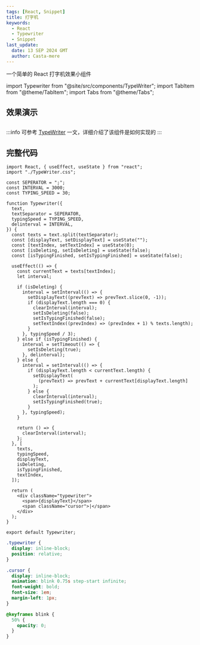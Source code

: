 ```yaml
---
tags: [React, Snippet]
title: 打字机
keywords:
  - React
  - Typewriter
  - Snippet
last_update:
  date: 13 SEP 2024 GMT
  author: Casta-mere
---
```


一个简单的 React 打字机效果小组件

import Typewriter from "@site/src/components/TypeWriter";
import TabItem from "@theme/TabItem";
import Tabs from "@theme/Tabs";

## 效果演示

<h2>
  <Typewriter
    text="Monday left me broken; Tuesday, I was through with hoping; Wednesday, my empty arms are open; Thursday, waiting for love, waiting for love; Thank the stars, it's Friday; I'm burning like a fire gone wild on Saturday; Guess I won't be coming to church on Sunday; I'll be waiting for love, waiting for love; to come around;◢◤"
    delinterval={2000}
  />
</h2>

:::info
可参考 [TypeWriter](/blog/TypeWriter) 一文，详细介绍了该组件是如何实现的
:::

## 完整代码

<Tabs>
<TabItem value="tsx" label="TypeWriter.tsx">

```tsx showLineNumbers title="TypeWriter.tsx"
import React, { useEffect, useState } from "react";
import "./TypeWriter.css";

const SEPERATOR = ";";
const INTERVAL = 3000;
const TYPING_SPEED = 30;

function Typewriter({
  text,
  textSeparator = SEPERATOR,
  typingSpeed = TYPING_SPEED,
  delinterval = INTERVAL,
}) {
  const texts = text.split(textSeparator);
  const [displayText, setDisplayText] = useState("");
  const [textIndex, setTextIndex] = useState(0);
  const [isDeleting, setIsDeleting] = useState(false);
  const [isTypingFinished, setIsTypingFinished] = useState(false);

  useEffect(() => {
    const currentText = texts[textIndex];
    let interval;

    if (isDeleting) {
      interval = setInterval(() => {
        setDisplayText((prevText) => prevText.slice(0, -1));
        if (displayText.length === 0) {
          clearInterval(interval);
          setIsDeleting(false);
          setIsTypingFinished(false);
          setTextIndex((prevIndex) => (prevIndex + 1) % texts.length);
        }
      }, typingSpeed / 3);
    } else if (isTypingFinished) {
      interval = setTimeout(() => {
        setIsDeleting(true);
      }, delinterval);
    } else {
      interval = setInterval(() => {
        if (displayText.length < currentText.length) {
          setDisplayText(
            (prevText) => prevText + currentText[displayText.length]
          );
        } else {
          clearInterval(interval);
          setIsTypingFinished(true);
        }
      }, typingSpeed);
    }

    return () => {
      clearInterval(interval);
    };
  }, [
    texts,
    typingSpeed,
    displayText,
    isDeleting,
    isTypingFinished,
    textIndex,
  ]);

  return (
    <div className="typewriter">
      <span>{displayText}</span>
      <span className="cursor">|</span>
    </div>
  );
}

export default Typewriter;
```

</TabItem>
<TabItem value="css" label="TypeWriter.css">

```css showLineNumbers title="TypeWriter.css"
.typewriter {
  display: inline-block;
  position: relative;
}

.cursor {
  display: inline-block;
  animation: blink 0.75s step-start infinite;
  font-weight: bold;
  font-size: 1em;
  margin-left: 1px;
}

@keyframes blink {
  50% {
    opacity: 0;
  }
}
```

</TabItem>
</Tabs>
